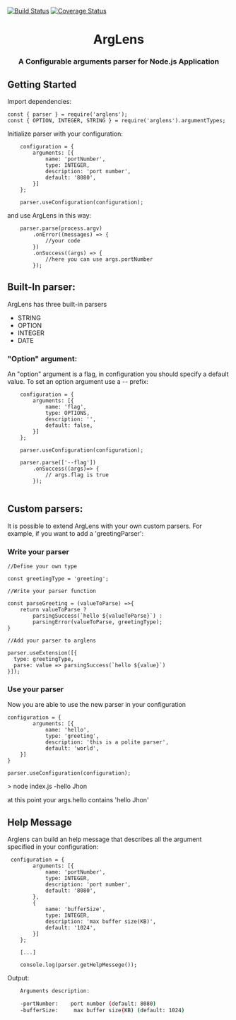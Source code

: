 [![Build Status](https://travis-ci.org/giodiblasi/arglens.svg?branch=master)](https://travis-ci.org/giodiblasi/arglens) [![Coverage Status](https://coveralls.io/repos/github/giodiblasi/arglens/badge.svg?branch=master)](https://coveralls.io/github/giodiblasi/arglens?branch=master)

<h1 align="center">ArgLens</h1>
<h3 align="center">A Configurable arguments parser for Node.js Application</h3> 


## Getting Started
Import dependencies:
```javscript
const { parser } = require('arglens');
const { OPTION, INTEGER, STRING } = require('arglens').argumentTypes;
```
Initialize parser with your configuration:
```javscript
    configuration = {
        arguments: [{
            name: 'portNumber',
            type: INTEGER,
            description: 'port number',
            default: '8080',
        }]
    };

    parser.useConfiguration(configuration);
```

and use ArgLens in this way:
```javscript
    parser.parse(process.argv)
        .onError((messages) => { 
            //your code
        })
        .onSuccess((args) => {
            //here you can use args.portNumber
        });
```

## Built-In parser:
ArgLens has three built-in parsers
+ STRING
+ OPTION
+ INTEGER
+ DATE

### "Option" argument:
An "option" argument is a flag, in configuration you should specify a default value.
To set an option argument use a -- prefix:
```javscript
    configuration = {
        arguments: [{
            name: 'flag',
            type: OPTIONS,
            description: '',
            default: false,
        }]
    };

    parser.useConfiguration(configuration);

    parser.parse(['--flag'])
        .onSuccess((args)=> {
            // args.flag is true
        });
    

```

## Custom parsers:
It is possible to extend ArgLens with your own custom parsers.
For example, if you want to add a 'greetingParser':

### Write your parser
```javscript
//Define your own type

const greetingType = 'greeting';

//Write your parser function

const parseGreeting = (valueToParse) =>{
    return valueToParse ?
        parsingSuccess(`hello ${valueToParse}`) :
        parsingError(valueToParse, greetingType);
}

//Add your parser to arglens

parser.useExtension([{
  type: greetingType,
  parse: value => parsingSuccess(`hello ${value}`)
}]);
```

### Use your parser
Now you are able to use the new parser in your configuration
```javscript
configuration = {
        arguments: [{
            name: 'hello',
            type: 'greeting',
            description: 'this is a polite parser',
            default: 'world',
    }]
}

parser.useConfiguration(configuration);
```

\> node index.js -hello Jhon

at this point your args.hello contains 'hello Jhon'



## Help Message
Arglens can build an help message that describes all the argument specified in your configuration:

```javscript
 configuration = {
        arguments: [{
            name: 'portNumber',
            type: INTEGER,
            description: 'port number',
            default: '8080',
        },
        {
            name: 'bufferSize',
            type: INTEGER,
            description: 'max buffer size(KB)',
            default: '1024',
        }]
    };

    [...]

    console.log(parser.getHelpMessege());
```
Output:
```bash
    Arguments description:

    -portNumber:    port number (default: 8080)
    -bufferSize:     max buffer size(KB) (default: 1024)
```
